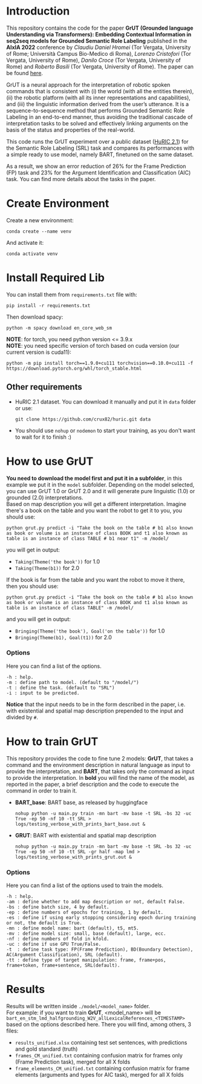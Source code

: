 # Introduction
This repository contains the code for the paper **GrUT (Grounded language Understanding via Transformers): Embedding Contextual Information in seq2seq models for Grounded Semantic Role Labeling** published in the **AIxIA 2022** conference by *Claudiu Daniel Hromei* (Tor Vergata, University of Rome; Università Campus Bio-Medico di Roma), *Lorenzo Cristofori* (Tor Vergata, University of Rome), *Danilo Croce* (Tor Vergata, University of Rome) and *Roberto Basili* (Tor Vergata, University of Rome). The paper can be found [here]().  

GrUT is a neural approach for the interpretation of robotic spoken commands that is consistent with (i) the world (with all the entities therein), (ii) the robotic platform (with all its inner representations and capabilities), and (iii) the linguistic information derived from the user’s utterance. It is a sequence-to-sequence method that performs Grounded Semantic Role Labeling in an end-to-end manner, thus avoiding the traditional cascade of interpretation tasks to be solved and effectively linking arguments on the basis of the status and properties of the real-world.  

This code runs the GrUT experiment over a public dataset ([HuRIC 2.1](https://github.com/crux82/huric)) for the Semantic Role Labeling (SRL) task and compares its performances with a simple ready to use model, namely BART, finetuned on the same dataset.  

As a result, we show an error reduction of 26% for the Frame Prediction (FP) task and 23% for the Argument Identification and Classification (AIC) task. You can find more details about the tasks in the paper.


# Create Environment
Create a new environment:  

    conda create --name venv  

And activate it:  

    conda activate venv


# Install Required Lib
You can install them from `requirements.txt` file with:  

    pip install -r requirements.txt  

Then download spacy:  

    python -m spacy download en_core_web_sm  

**NOTE**: for torch, you need python version <= 3.9.x    
**NOTE**: you need specific version of torch based on cuda version (our current version is cuda11):    

    python -m pip install torch==1.9.0+cu111 torchvision==0.10.0+cu111 -f https://download.pytorch.org/whl/torch_stable.html


## Other requirements
- HuRIC 2.1 dataset. You can download it manually and put it in `data` folder or use:  

    `git clone https://github.com/crux82/huric.git data`  

- You should use `nohup` or `nodemon` to start your training, as you don't want to wait for it to finish :)  


# How to use GrUT
**You need to download the model first and put it in a subfolder**, in this example we put it in the `model` subfolder. Depending on the model selected, you can use GrUT 1.0 or GrUT 2.0 and it will generate pure linguistic (1.0) or grounded (2.0) interpretations.  
Based on map description you will get a different interpretation. Imagine there's a book on the table and you want the robot to get it to you, you should use:

    python grut.py predict -i "Take the book on the table # b1 also known as book or volume is an instance of class BOOK and t1 also known as table is an instance of class TABLE # b1 near t1" -m /model/  

you will get in output:  
- `Taking(Theme('the book'))` for 1.0
- `Taking(Theme(b1))` for 2.0

If the book is far from the table and you want the robot to move it there, then you should use:

    python grut.py predict -i "Take the book on the table # b1 also known as book or volume is an instance of class BOOK and t1 also known as table is an instance of class TABLE" -m /model/  

and you will get in output: 
- `Bringing(Theme('the book'), Goal('on the table'))` for 1.0
- `Bringing(Theme(b1), Goal(t1))` for 2.0


### Options
Here you can find a list of the options.

    -h : help.
    -m : define path to model. (default to "/model/")
    -t : define the task. (default to "SRL")
    -i : input to be predicted.

**Notice** that the input needs to be in the form described in the paper, i.e. with existential and spatial map description prepended to the input and divided by `#`.


# How to train GrUT
This repository provides the code to fine tune 2 models: **GrUT**, that takes a command and the environment description in natural language as input to provide the interpretation, and **BART**, that takes only the command as input to provide the interpretation.
In **bold** you will find the name of the model, as reported in the paper, a brief description and the code to execute the command in order to train it.  

- **BART_base**: BART base, as released by huggingface  

    `nohup python -u main.py train -mn bart -mv base -t SRL -bs 32 -uc True -ep 50 -nf 10 -tt SRL > logs/testing_verbose_with_prints_bart_base.out &`  

- **GRUT**: BART with existential and spatial map description

    `nohup python -u main.py train -mn bart -mv base -t SRL -bs 32 -uc True -ep 50 -nf 10 -tt SRL -gr half -map lmd > logs/testing_verbose_with_prints_grut.out &`  
    

### Options
Here you can find a list of the options used to train the models.

    -h : help.
    -am : define whether to add map description or not, default False.
    -bs : define batch size, 4 by default.
    -ep : define numbers of epochs for training, 1 by default.
    -es : define if using early stopping considering epoch during training or not, the default is True.
    -mn : define model name: bart (default), t5, mt5.
    -mv : define model size: small, base (default), large, ecc.
    -nf : define numbers of fold in kfold.
    -uc : define if use GPU True/False.
    -t  : define task type: FP(Frame Prediction), BD(Boundary Detection), AC(Argument Classification), SRL (default).
    -tt : define type of target manipulation: frame, frame+pos, frame+token, frame+sentence, SRL(default).


# Results
Results will be written inside `./model/<model_name>` folder.   
For example: if you want to train **GrUT**, <model_name> will be `bart_en_stm_lmd_halfgrounding_W2V_allLexicalReferences_<TIMESTAMP>` based on the options described here. There you will find, among others, 3 files:  
- `results_unified.xlsx` containing test set sentences, with predictions and gold standard (truth)  
- `frames_CM_unified.txt` containing confusion matrix for frames only (Frame Prediction task), merged for all X folds  
- `frame_elements_CM_unified.txt` containing confusion matrix for frame elements (arguments and types for AIC task), merged for all X folds  

